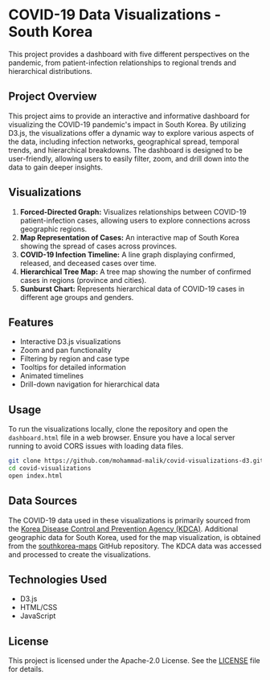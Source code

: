 # COVID-19 Data Visualizations - South Korea

This project provides a dashboard with five different perspectives on the pandemic, from patient-infection relationships to regional trends and hierarchical distributions.

## Project Overview

This project aims to provide an interactive and informative dashboard for visualizing the COVID-19 pandemic's impact in South Korea. By utilizing D3.js, the visualizations offer a dynamic way to explore various aspects of the data, including infection networks, geographical spread, temporal trends, and hierarchical breakdowns. The dashboard is designed to be user-friendly, allowing users to easily filter, zoom, and drill down into the data to gain deeper insights.

## Visualizations

1. **Forced-Directed Graph:** Visualizes relationships between COVID-19 patient-infection cases, allowing users to explore connections across geographic regions.
2. **Map Representation of Cases:** An interactive map of South Korea showing the spread of cases across provinces.
3. **COVID-19 Infection Timeline:** A line graph displaying confirmed, released, and deceased cases over time.
4. **Hierarchical Tree Map:** A tree map showing the number of confirmed cases in regions (province and cities).
5. **Sunburst Chart:** Represents hierarchical data of COVID-19 cases in different age groups and genders.

## Features

* Interactive D3.js visualizations
* Zoom and pan functionality
* Filtering by region and case type
* Tooltips for detailed information
* Animated timelines
* Drill-down navigation for hierarchical data

## Usage

To run the visualizations locally, clone the repository and open the `dashboard.html` file in a web browser. Ensure you have a local server running to avoid CORS issues with loading data files.

```bash
git clone https://github.com/mohammad-malik/covid-visualizations-d3.git
cd covid-visualizations
open index.html
```

## Data Sources

The COVID-19 data used in these visualizations is primarily sourced from the [Korea Disease Control and Prevention Agency (KDCA)](https://www.kdca.go.kr/index.es?sid=a2). Additional geographic data for South Korea, used for the map visualization, is obtained from the [southkorea-maps](https://github.com/southkorea/southkorea-maps/tree/master) GitHub repository. The KDCA data was accessed and processed to create the visualizations.

## Technologies Used

* D3.js
* HTML/CSS
* JavaScript

## License

This project is licensed under the Apache-2.0 License. See the [LICENSE](LICENSE) file for details.
